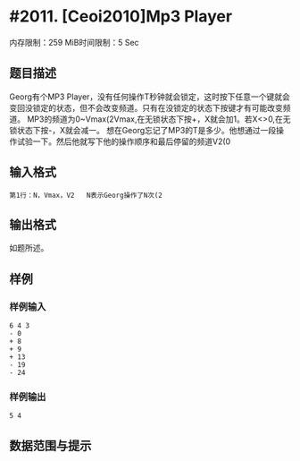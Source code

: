 # #2011. [Ceoi2010]Mp3 Player

内存限制：259 MiB时间限制：5 Sec

## 题目描述

Georg有个MP3 Player，没有任何操作T秒钟就会锁定，这时按下任意一个键就会变回没锁定的状态，但不会改变频道。只有在没锁定的状态下按键才有可能改变频道。
	MP3的频道为0~Vmax(2Vmax,在无锁状态下按+，X就会加1。若X<>0,在无锁状态下按-，X就会减一。
	想在Georg忘记了MP3的T是多少。他想通过一段操作试验一下。然后他就写下他的操作顺序和最后停留的频道V2(0

## 输入格式


	第1行：N，Vmax，V2   N表示Georg操作了N次(2

## 输出格式

如题所述。

## 样例

### 样例输入

    
    6 4 3
    - 0
    + 8
    + 9
    + 13
    - 19
    - 24
    
    

### 样例输出

    
    5 4
    

## 数据范围与提示
